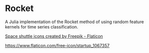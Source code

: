 # Rocket

A Julia implementation of the Rocket method of using random feature kernels for time series classification.


<a href="https://www.flaticon.com/free-icons/space-shuttle" title="space shuttle icons">Space shuttle icons created by Freepik - Flaticon</a>

https://www.flaticon.com/free-icon/startup_1067357